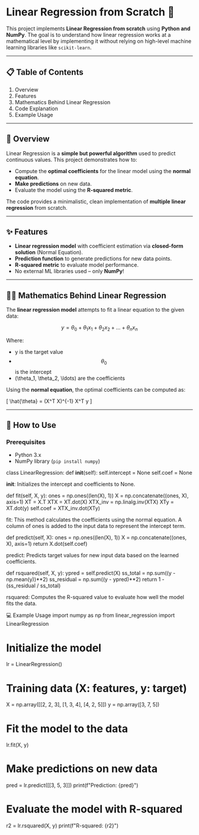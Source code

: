 # Linear Regression from Scratch 🧮

This project implements **Linear Regression from scratch** using **Python and NumPy**. The goal is to understand how linear regression works at a mathematical level by implementing it without relying on high-level machine learning libraries like `scikit-learn`.  

---

## 📋 Table of Contents

1. Overview
2. Features
3. Mathematics Behind Linear Regression
4. Code Explanation
5. Example Usage 


---

## 🧐 Overview

Linear Regression is a **simple but powerful algorithm** used to predict continuous values. This project demonstrates how to:

- Compute the **optimal coefficients** for the linear model using the **normal equation**.  
- **Make predictions** on new data.  
- Evaluate the model using the **R-squared metric**.  

The code provides a minimalistic, clean implementation of **multiple linear regression** from scratch.

---

## ✨ Features

- **Linear regression model** with coefficient estimation via **closed-form solution** (Normal Equation).  
- **Prediction function** to generate predictions for new data points.  
- **R-squared metric** to evaluate model performance.  
- No external ML libraries used – only **NumPy**!

---

## 🧑‍🏫 Mathematics Behind Linear Regression

The **linear regression model** attempts to fit a linear equation to the given data:

$$ y = \theta_0 + \theta_1 x_1 + \theta_2 x_2 + \ldots + \theta_n x_n $$

Where:
- y is the target value  
- $$ \theta_0 $$ is the intercept  
- \(\theta_1, \theta_2, \ldots\) are the coefficients  

Using the **normal equation**, the optimal coefficients can be computed as:

\[
\hat{\theta} = (X^T X)^{-1} X^T y
\]

---

## 🚀 How to Use

### Prerequisites
- Python 3.x
- NumPy library (`pip install numpy`)

class LinearRegression:
    def __init__(self):
        self.intercept = None
        self.coef = None
        
__init__: Initializes the intercept and coefficients to None.



def fit(self, X, y):
    ones = np.ones((len(X), 1))
    X = np.concatenate((ones, X), axis=1)
    XT = X.T
    XTX = XT.dot(X)
    XTX_inv = np.linalg.inv(XTX)
    XTy = XT.dot(y)
    self.coef = XTX_inv.dot(XTy)
    
fit: This method calculates the coefficients using the normal equation. A column of ones is added to the input data to represent the intercept term.


def predict(self, X):
    ones = np.ones((len(X), 1))
    X = np.concatenate((ones, X), axis=1)
    return X.dot(self.coef)

    
predict: Predicts target values for new input data based on the learned coefficients.


def rsquared(self, X, y):
    ypred = self.predict(X)
    ss_total = np.sum((y - np.mean(y))**2)
    ss_residual = np.sum((y - ypred)**2)
    return 1 - (ss_residual / ss_total)

    
rsquared: Computes the R-squared value to evaluate how well the model fits the data.

💻 Example Usage
import numpy as np
from linear_regression import LinearRegression

# Initialize the model
lr = LinearRegression()

# Training data (X: features, y: target)
X = np.array([[2, 2, 3], [1, 3, 4], [4, 2, 5]])
y = np.array([3, 7, 5])

# Fit the model to the data
lr.fit(X, y)

# Make predictions on new data
pred = lr.predict([[3, 5, 3]])
print(f"Prediction: {pred}")

# Evaluate the model with R-squared
r2 = lr.rsquared(X, y)
print(f"R-squared: {r2}")
